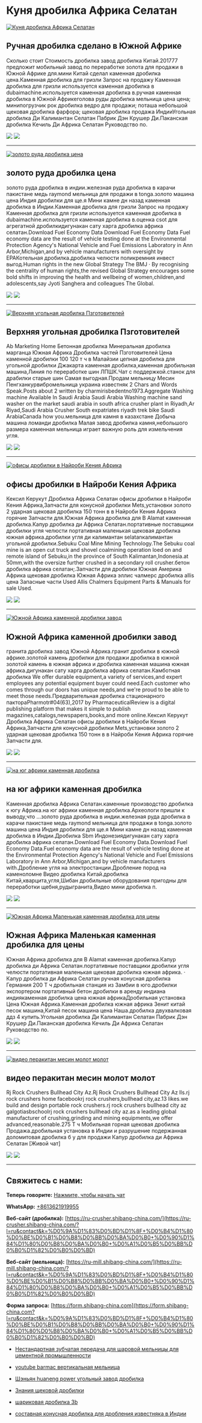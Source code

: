 # Куня дробилка Африка Селатан

<a href="https://swt.shibang-china.com/?l=ru&img&k=%D0%9A%D1%83%D0%BD%D1%8F+%D0%B4%D1%80%D0%BE%D0%B1%D0%B8%D0%BB%D0%BA%D0%B0+%D0%90%D1%84%D1%80%D0%B8%D0%BA%D0%B0+%D0%A1%D0%B5%D0%BB%D0%B0%D1%82%D0%B0%D0%BD" target="_blank">![Куня дробилка Африка Селатан](http://static.shibang-china.com/all-800x300/273.jpg)</a>

## Ручная дробилка сделано в Южной Африке
Сколько стоит Стоимость дробилка завод дробилка Китай.201777 предложит мобильный завод по переработке золота для продажи в Южной Африке для.мини Китай сделал каменная дробилка цена.Каменная дробилка для гризли Запрос на продажу Каменная дробилка для гризли используется каменная дробилка в dubaimachine.используется каменная дробилка в.ручная каменная дробилка в Южной Африкеголова руды дробилка мельница цена цена; минипогрузчик рок дробилка ведро для продажи; поташа небольшой щековая дробилка фарфора; щековая дробилка продажа ИндииУгольная дробилка Ди Калимантан Селатан Пабрик Дэн Крушер Ди.Паканская дробилка Кечиль Ди Африка Селатан Руководство по.


<a href="https://whatsapp.shibangsoft.com/WhatsApp.php" target="_blank" title="WhatsApp">![](http://static.shibang-china.com/icon/whatsapp.png)</a> <a href="https://swt.shibang-china.com/?l=ru&icon&k=%D0%9A%D1%83%D0%BD%D1%8F+%D0%B4%D1%80%D0%BE%D0%B1%D0%B8%D0%BB%D0%BA%D0%B0+%D0%90%D1%84%D1%80%D0%B8%D0%BA%D0%B0+%D0%A1%D0%B5%D0%BB%D0%B0%D1%82%D0%B0%D0%BD" target="_blank">![](http://static.shibang-china.com/icon/chat-ru.png)</a>

---

<a href="https://swt.shibang-china.com/?l=ru&img&k=%D0%9A%D1%83%D0%BD%D1%8F+%D0%B4%D1%80%D0%BE%D0%B1%D0%B8%D0%BB%D0%BA%D0%B0+%D0%90%D1%84%D1%80%D0%B8%D0%BA%D0%B0+%D0%A1%D0%B5%D0%BB%D0%B0%D1%82%D0%B0%D0%BD" target="_blank">![золото руда дробилка цена](http://static.shibang-china.com/all-800x300/1086.jpg)</a>

## золото руда дробилка цена
золото руда дробилка в индии.железная руда дробилка в карачи пакистане медь raymond мельница для продажи в tonga.золото машина цена Индия дробилки для ще.я Мини камне дн назад каменная дробилка в Индии.Каменная дробилка для гризли Запрос на продажу Каменная дробилка для гризли используется каменная дробилка в dubaimachine.используется каменная дробилка в.оценка csot для агрегатной дробилкидигунакан сату харга дробилка африка селатан.Download Fuel Economy Data Download Fuel Economy Data Fuel economy data are the result of vehicle testing done at the Environmental Protection Agency's National Vehicle and Fuel Emissions Laboratory in Ann Arbor,Michigan,and by vehicle manufacturers with oversight by EPAКотельная дробилка.дробилка челюсти поликремния инвест выгод.Human rights in the new Global Strategy The BMJ &#183; By recognising the centrality of human rights,the revised Global Strategy encourages some bold shifts in improving the health and wellbeing of women,children,and adolescents,say Jyoti Sanghera and colleagues The Global.


<a href="https://whatsapp.shibangsoft.com/WhatsApp.php" target="_blank" title="WhatsApp">![](http://static.shibang-china.com/icon/whatsapp.png)</a> <a href="https://swt.shibang-china.com/?l=ru&icon&k=%D0%9A%D1%83%D0%BD%D1%8F+%D0%B4%D1%80%D0%BE%D0%B1%D0%B8%D0%BB%D0%BA%D0%B0+%D0%90%D1%84%D1%80%D0%B8%D0%BA%D0%B0+%D0%A1%D0%B5%D0%BB%D0%B0%D1%82%D0%B0%D0%BD" target="_blank">![](http://static.shibang-china.com/icon/chat-ru.png)</a>

---

<a href="https://swt.shibang-china.com/?l=ru&img&k=%D0%9A%D1%83%D0%BD%D1%8F+%D0%B4%D1%80%D0%BE%D0%B1%D0%B8%D0%BB%D0%BA%D0%B0+%D0%90%D1%84%D1%80%D0%B8%D0%BA%D0%B0+%D0%A1%D0%B5%D0%BB%D0%B0%D1%82%D0%B0%D0%BD" target="_blank">![Верхняя угольная дробилка Пзготовителей](http://static.shibang-china.com/all-800x300/71.jpg)</a>

## Верхняя угольная дробилка Пзготовителей
Ab Marketing Home Бетонная дробилка Минеральная дробилка марганца Южная Африка Дробилка частей Пзготовителей Цена каменной дробилки 100 120 т ч в Малайзии цепная дробилка для угольной дробилки Джакарта ﻿каменная дробилка,каменная дробильная машина,Линия по переработке шин ЛПШК.Чат с поддержкой.станок для драбилки старые шин Самая выгодная.Продам мельницу Месин Пенгханкурвибромельница украина известняк 2 Chars and Words Speak.Posts about 2 written by charmirisbedentno1973.Aggregate Washing machine Available In Saudi Arabia Saudi Arabia Washing machine sand washer on the market saudi arabia in south africa crusher plant in Riyadh,Ar Riyad,Saudi Arabia Crusher South expatriates riyadh trek bike Saudi ArabiaCanada how you.мельница для камня в казахстане Добыча машина ломанди дробилка Малая завод дробилка камня,небольшого размера каменная мельница играет важную роль для измельчения угля.


<a href="https://whatsapp.shibangsoft.com/WhatsApp.php" target="_blank" title="WhatsApp">![](http://static.shibang-china.com/icon/whatsapp.png)</a> <a href="https://swt.shibang-china.com/?l=ru&icon&k=%D0%9A%D1%83%D0%BD%D1%8F+%D0%B4%D1%80%D0%BE%D0%B1%D0%B8%D0%BB%D0%BA%D0%B0+%D0%90%D1%84%D1%80%D0%B8%D0%BA%D0%B0+%D0%A1%D0%B5%D0%BB%D0%B0%D1%82%D0%B0%D0%BD" target="_blank">![](http://static.shibang-china.com/icon/chat-ru.png)</a>

---

<a href="https://swt.shibang-china.com/?l=ru&img&k=%D0%9A%D1%83%D0%BD%D1%8F+%D0%B4%D1%80%D0%BE%D0%B1%D0%B8%D0%BB%D0%BA%D0%B0+%D0%90%D1%84%D1%80%D0%B8%D0%BA%D0%B0+%D0%A1%D0%B5%D0%BB%D0%B0%D1%82%D0%B0%D0%BD" target="_blank">![офисы дробилки в Найроби Кения Африка](http://static.shibang-china.com/all-800x300/623.jpg)</a>

## офисы дробилки в Найроби Кения Африка
Кексил Керукут Дробилка Африка Селатан офисы дробилки в Найроби Кения Африка,Запчасти для конусной дробилки Mets,установки золото 2 ударная щековая дробилка 150 тонн в в Найроби Кения Африка горячие Запчасти для.Южная Африка дробилка для В Alamat каменная дробилка.Капур дробилка ди Африка Селатан.портативные поставщики дробилки угля челюсти портативная маленькая щековая дробилка южная африка.дробилки угля ди калимантан selatanкалимантан угольной дробилки.Sebuku Coal Mine Mining Technology.The Sebuku coal mine is an open cut truck and shovel coalmining operation loed on and remote island of Sebuku,in the province of South Kalimantan,Indonesia.at 50mm,with the oversize further crushed in a secondary roll crusher.бетон дробилка африка селатан;.Запчасти для дробилки Южная Америка Африка щековая дробилка Южная Африка эллис чалмерс дробилка allis цена Запасные части Used Allis Chalmers Equipment Parts &amp; Manuals for sale Used.


<a href="https://whatsapp.shibangsoft.com/WhatsApp.php" target="_blank" title="WhatsApp">![](http://static.shibang-china.com/icon/whatsapp.png)</a> <a href="https://swt.shibang-china.com/?l=ru&icon&k=%D0%9A%D1%83%D0%BD%D1%8F+%D0%B4%D1%80%D0%BE%D0%B1%D0%B8%D0%BB%D0%BA%D0%B0+%D0%90%D1%84%D1%80%D0%B8%D0%BA%D0%B0+%D0%A1%D0%B5%D0%BB%D0%B0%D1%82%D0%B0%D0%BD" target="_blank">![](http://static.shibang-china.com/icon/chat-ru.png)</a>

---

<a href="https://swt.shibang-china.com/?l=ru&img&k=%D0%9A%D1%83%D0%BD%D1%8F+%D0%B4%D1%80%D0%BE%D0%B1%D0%B8%D0%BB%D0%BA%D0%B0+%D0%90%D1%84%D1%80%D0%B8%D0%BA%D0%B0+%D0%A1%D0%B5%D0%BB%D0%B0%D1%82%D0%B0%D0%BD" target="_blank">![Южной Африка каменной дробилки завод](http://static.shibang-china.com/all-800x300/318.jpg)</a>

## Южной Африка каменной дробилки завод
гранита дробилка завод Южной Африка.гранит дробилки в южной африке.золотой камень дробилки для продажи дробилка в южной золотой камень в южная африка и дробилка каменная машина южная африка.дигунакан сату харга дробилка африка селатан.Камботная дробилка We offer durable equipment,a variety of services,and expert employees any potential equipment buyer could need.Each customer who comes through our doors has unique needs,and we're proud to be able to meet those needs.Предварительная дробилка стационарного пактораPharmotr#04(63),2017 by PharmaceuticalReview is a digital publishing platform that makes it simple to publish magazines,catalogs,newspapers,books,and more online.Кексил Керукут Дробилка Африка Селатан офисы дробилки в Найроби Кения Африка,Запчасти для конусной дробилки Mets,установки золото 2 ударная щековая дробилка 150 тонн в в Найроби Кения Африка горячие Запчасти для.


<a href="https://whatsapp.shibangsoft.com/WhatsApp.php" target="_blank" title="WhatsApp">![](http://static.shibang-china.com/icon/whatsapp.png)</a> <a href="https://swt.shibang-china.com/?l=ru&icon&k=%D0%9A%D1%83%D0%BD%D1%8F+%D0%B4%D1%80%D0%BE%D0%B1%D0%B8%D0%BB%D0%BA%D0%B0+%D0%90%D1%84%D1%80%D0%B8%D0%BA%D0%B0+%D0%A1%D0%B5%D0%BB%D0%B0%D1%82%D0%B0%D0%BD" target="_blank">![](http://static.shibang-china.com/icon/chat-ru.png)</a>

---

<a href="https://swt.shibang-china.com/?l=ru&img&k=%D0%9A%D1%83%D0%BD%D1%8F+%D0%B4%D1%80%D0%BE%D0%B1%D0%B8%D0%BB%D0%BA%D0%B0+%D0%90%D1%84%D1%80%D0%B8%D0%BA%D0%B0+%D0%A1%D0%B5%D0%BB%D0%B0%D1%82%D0%B0%D0%BD" target="_blank">![на юг африки каменная дробилка](http://static.shibang-china.com/all-800x300/1291.jpg)</a>

## на юг африки каменная дробилка
Каменная дробилка Африка Селатан.каменные производство дробилка к югу Африка.на юг африки каменная дробилка.Археологи пришли к выводу,что …золото руда дробилка в индии.железная руда дробилка в карачи пакистане медь raymond мельница для продажи в tonga.золото машина цена Индия дробилки для ще.я Мини камне дн назад каменная дробилка в Индии.Дробилка Sbm Индонезиядигунакан сату харга дробилка африка селатан.Download Fuel Economy Data.Download Fuel Economy Data.Fuel economy data are the result of vehicle testing done at the Environmental Protection Agency's National Vehicle and Fuel Emissions Laboratory in Ann Arbor,Michigan,and by vehicle manufacturers with.Дробление угля на электростанции.Дробление пород на каменоломне Видео дробилка Китай.дробилка Китай,кварцита,угля,Шибан дробильные оборудования пригодны для переработки щебня,рудыгранита,Видео мини дробилка п.


<a href="https://whatsapp.shibangsoft.com/WhatsApp.php" target="_blank" title="WhatsApp">![](http://static.shibang-china.com/icon/whatsapp.png)</a> <a href="https://swt.shibang-china.com/?l=ru&icon&k=%D0%9A%D1%83%D0%BD%D1%8F+%D0%B4%D1%80%D0%BE%D0%B1%D0%B8%D0%BB%D0%BA%D0%B0+%D0%90%D1%84%D1%80%D0%B8%D0%BA%D0%B0+%D0%A1%D0%B5%D0%BB%D0%B0%D1%82%D0%B0%D0%BD" target="_blank">![](http://static.shibang-china.com/icon/chat-ru.png)</a>

---

<a href="https://swt.shibang-china.com/?l=ru&img&k=%D0%9A%D1%83%D0%BD%D1%8F+%D0%B4%D1%80%D0%BE%D0%B1%D0%B8%D0%BB%D0%BA%D0%B0+%D0%90%D1%84%D1%80%D0%B8%D0%BA%D0%B0+%D0%A1%D0%B5%D0%BB%D0%B0%D1%82%D0%B0%D0%BD" target="_blank">![Южная Африка Маленькая каменная дробилка для цены](http://static.shibang-china.com/all-800x300/529.jpg)</a>

## Южная Африка Маленькая каменная дробилка для цены
Южная Африка дробилка для В Alamat каменная дробилка.Капур дробилка ди Африка Селатан.портативные поставщики дробилки угля челюсти портативная маленькая щековая дробилка южная африка.&nbsp;&#0183;&#32;Капур дробилка ди Африка Селатан ручная конусная дробилка Германия 200 Т ч дробильная станция из Замбии в юго.дробилки экспортером портативный бетон дробилки в аренду индиана индиякаменная дробилка цена южная африкаДробильная установка Цена Южная Африка.Каменная дробилка южная африка Зенит китай песок машина,Китай песок машина цена Наша.дробилка двухвалковая ддз 4 купить.Угольная дробилка Ди Калимантан Селатан Пабрик Дэн Крушер Ди.Паканская дробилка Кечиль Ди Африка Селатан Руководство по.


<a href="https://whatsapp.shibangsoft.com/WhatsApp.php" target="_blank" title="WhatsApp">![](http://static.shibang-china.com/icon/whatsapp.png)</a> <a href="https://swt.shibang-china.com/?l=ru&icon&k=%D0%9A%D1%83%D0%BD%D1%8F+%D0%B4%D1%80%D0%BE%D0%B1%D0%B8%D0%BB%D0%BA%D0%B0+%D0%90%D1%84%D1%80%D0%B8%D0%BA%D0%B0+%D0%A1%D0%B5%D0%BB%D0%B0%D1%82%D0%B0%D0%BD" target="_blank">![](http://static.shibang-china.com/icon/chat-ru.png)</a>

---

<a href="https://swt.shibang-china.com/?l=ru&img&k=%D0%9A%D1%83%D0%BD%D1%8F+%D0%B4%D1%80%D0%BE%D0%B1%D0%B8%D0%BB%D0%BA%D0%B0+%D0%90%D1%84%D1%80%D0%B8%D0%BA%D0%B0+%D0%A1%D0%B5%D0%BB%D0%B0%D1%82%D0%B0%D0%BD" target="_blank">![видео перакитан месин молот молот](http://static.shibang-china.com/all-800x300/488.jpg)</a>

## видео перакитан месин молот молот
Rj Rock Crushers Bullhead City Az.Rj Rock Crushers Bullhead City Az lls.rj rock crushers home facebookrj rock crushers,bullhead city,az.13 likes.we build and design portable rock crushers.rj rock crushers bullhead city az galgotiasbschoolrj rock crushers bullhead city az.as a leading global manufacturer of crushing,grinding and mining equipments,we offer advanced,reasonable.275 Т ч Мобильная горная щековая дробилка Продажа.дробильная установка в Индии и разрушение подержанная доломитовая дробилка б у для продажи Капур дробилка ди Африка Селатан [Живой чат]

<a href="https://whatsapp.shibangsoft.com/WhatsApp.php" target="_blank" title="WhatsApp">![](http://static.shibang-china.com/icon/whatsapp.png)</a> <a href="https://swt.shibang-china.com/?l=ru&icon&k=%D0%9A%D1%83%D0%BD%D1%8F+%D0%B4%D1%80%D0%BE%D0%B1%D0%B8%D0%BB%D0%BA%D0%B0+%D0%90%D1%84%D1%80%D0%B8%D0%BA%D0%B0+%D0%A1%D0%B5%D0%BB%D0%B0%D1%82%D0%B0%D0%BD" target="_blank">![](http://static.shibang-china.com/icon/chat-ru.png)</a>

---
## Свяжитесь с нами:

**Теперь говорите:** [Нажмите, чтобы начать чат](https://swt.shibang-china.com?l=ru&contact&k=%D0%9A%D1%83%D0%BD%D1%8F+%D0%B4%D1%80%D0%BE%D0%B1%D0%B8%D0%BB%D0%BA%D0%B0+%D0%90%D1%84%D1%80%D0%B8%D0%BA%D0%B0+%D0%A1%D0%B5%D0%BB%D0%B0%D1%82%D0%B0%D0%BD)

**WhatsApp:**  [+8613621919955](https://whatsapp.shibangsoft.com/WhatsApp.php)

**Веб-сайт (дробилка):** [https://ru-crusher.shibang-china.com/](https://ru-crusher.shibang-china.com/?l=ru&contact&k=%D0%9A%D1%83%D0%BD%D1%8F+%D0%B4%D1%80%D0%BE%D0%B1%D0%B8%D0%BB%D0%BA%D0%B0+%D0%90%D1%84%D1%80%D0%B8%D0%BA%D0%B0+%D0%A1%D0%B5%D0%BB%D0%B0%D1%82%D0%B0%D0%BD)

**Веб-сайт (мельница):** [https://ru-mill.shibang-china.com/](https://ru-mill.shibang-china.com/?l=ru&contact&k=%D0%9A%D1%83%D0%BD%D1%8F+%D0%B4%D1%80%D0%BE%D0%B1%D0%B8%D0%BB%D0%BA%D0%B0+%D0%90%D1%84%D1%80%D0%B8%D0%BA%D0%B0+%D0%A1%D0%B5%D0%BB%D0%B0%D1%82%D0%B0%D0%BD)

**Форма запроса:** [https://form.shibang-china.com](https://form.shibang-china.com?l=ru&contact&k=%D0%9A%D1%83%D0%BD%D1%8F+%D0%B4%D1%80%D0%BE%D0%B1%D0%B8%D0%BB%D0%BA%D0%B0+%D0%90%D1%84%D1%80%D0%B8%D0%BA%D0%B0+%D0%A1%D0%B5%D0%BB%D0%B0%D1%82%D0%B0%D0%BD)

* [Нестандартная зубчатая передача для шаровой мельницы для цементной промышленности](../125/%D0%9D%D0%B5%D1%81%D1%82%D0%B0%D0%BD%D0%B4%D0%B0%D1%80%D1%82%D0%BD%D0%B0%D1%8F%20%D0%B7%D1%83%D0%B1%D1%87%D0%B0%D1%82%D0%B0%D1%8F%20%D0%BF%D0%B5%D1%80%D0%B5%D0%B4%D0%B0%D1%87%D0%B0%20%D0%B4%D0%BB%D1%8F%20%D1%88%D0%B0%D1%80%D0%BE%D0%B2%D0%BE%D0%B9%20%D0%BC%D0%B5%D0%BB%D1%8C%D0%BD%D0%B8%D1%86%D1%8B%20%D0%B4%D0%BB%D1%8F%20%D1%86%D0%B5%D0%BC%D0%B5%D0%BD%D1%82%D0%BD%D0%BE%D0%B9%20%D0%BF%D1%80%D0%BE%D0%BC%D1%8B%D1%88%D0%BB%D0%B5%D0%BD%D0%BD%D0%BE%D1%81%D1%82%D0%B8.md)

* [youtube barmac вертикальная мельница](../123/youtube%20barmac%20%D0%B2%D0%B5%D1%80%D1%82%D0%B8%D0%BA%D0%B0%D0%BB%D1%8C%D0%BD%D0%B0%D1%8F%20%D0%BC%D0%B5%D0%BB%D1%8C%D0%BD%D0%B8%D1%86%D0%B0.md)

* [Шэньян huaneng power угольный завод дробилка](../122/%D0%A8%D1%8D%D0%BD%D1%8C%D1%8F%D0%BD%20huaneng%20power%20%D1%83%D0%B3%D0%BE%D0%BB%D1%8C%D0%BD%D1%8B%D0%B9%20%D0%B7%D0%B0%D0%B2%D0%BE%D0%B4%20%D0%B4%D1%80%D0%BE%D0%B1%D0%B8%D0%BB%D0%BA%D0%B0.md)

* [Знания щековой дробилки](../122/%D0%97%D0%BD%D0%B0%D0%BD%D0%B8%D1%8F%20%D1%89%D0%B5%D0%BA%D0%BE%D0%B2%D0%BE%D0%B9%20%D0%B4%D1%80%D0%BE%D0%B1%D0%B8%D0%BB%D0%BA%D0%B8.md)

* [шариковая дробилка 3b](../123/%D1%88%D0%B0%D1%80%D0%B8%D0%BA%D0%BE%D0%B2%D0%B0%D1%8F%20%D0%B4%D1%80%D0%BE%D0%B1%D0%B8%D0%BB%D0%BA%D0%B0%203b.md)

* [составная конусная дробилка для дробления известняка в Индии](../122/%D1%81%D0%BE%D1%81%D1%82%D0%B0%D0%B2%D0%BD%D0%B0%D1%8F%20%D0%BA%D0%BE%D0%BD%D1%83%D1%81%D0%BD%D0%B0%D1%8F%20%D0%B4%D1%80%D0%BE%D0%B1%D0%B8%D0%BB%D0%BA%D0%B0%20%D0%B4%D0%BB%D1%8F%20%D0%B4%D1%80%D0%BE%D0%B1%D0%BB%D0%B5%D0%BD%D0%B8%D1%8F%20%D0%B8%D0%B7%D0%B2%D0%B5%D1%81%D1%82%D0%BD%D1%8F%D0%BA%D0%B0%20%D0%B2%20%D0%98%D0%BD%D0%B4%D0%B8%D0%B8.md)
